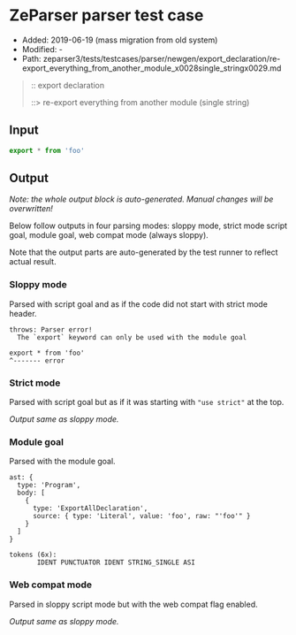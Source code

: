 # ZeParser parser test case

- Added: 2019-06-19 (mass migration from old system)
- Modified: -
- Path: zeparser3/tests/testcases/parser/newgen/export_declaration/re-export_everything_from_another_module_x0028single_stringx0029.md

> :: export declaration
>
> ::> re-export everything from another module (single string)

## Input

`````js
export * from 'foo'
`````

## Output

_Note: the whole output block is auto-generated. Manual changes will be overwritten!_

Below follow outputs in four parsing modes: sloppy mode, strict mode script goal, module goal, web compat mode (always sloppy).

Note that the output parts are auto-generated by the test runner to reflect actual result.

### Sloppy mode

Parsed with script goal and as if the code did not start with strict mode header.

`````
throws: Parser error!
  The `export` keyword can only be used with the module goal

export * from 'foo'
^------- error
`````

### Strict mode

Parsed with script goal but as if it was starting with `"use strict"` at the top.

_Output same as sloppy mode._

### Module goal

Parsed with the module goal.

`````
ast: {
  type: 'Program',
  body: [
    {
      type: 'ExportAllDeclaration',
      source: { type: 'Literal', value: 'foo', raw: "'foo'" }
    }
  ]
}

tokens (6x):
       IDENT PUNCTUATOR IDENT STRING_SINGLE ASI
`````


### Web compat mode

Parsed in sloppy script mode but with the web compat flag enabled.

_Output same as sloppy mode._
